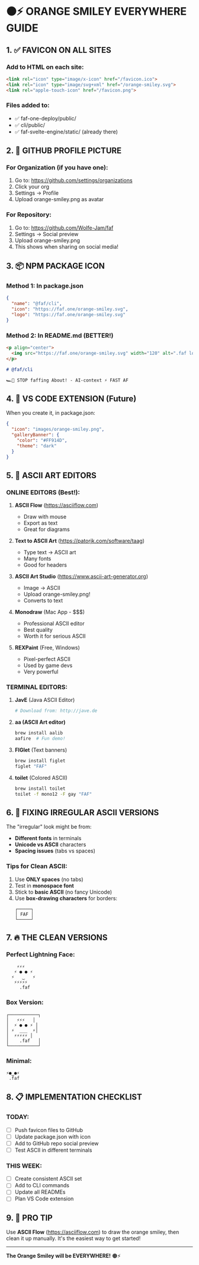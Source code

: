 # 🟠⚡ ORANGE SMILEY EVERYWHERE GUIDE

## 1. ✅ FAVICON ON ALL SITES

### Add to HTML <head> on each site:
```html
<link rel="icon" type="image/x-icon" href="/favicon.ico">
<link rel="icon" type="image/svg+xml" href="/orange-smiley.svg">
<link rel="apple-touch-icon" href="/favicon.png">
```

### Files added to:
- ✅ faf-one-deploy/public/
- ✅ cli/public/
- ✅ faf-svelte-engine/static/ (already there)

## 2. 🐙 GITHUB PROFILE PICTURE

### For Organization (if you have one):
1. Go to: https://github.com/settings/organizations
2. Click your org
3. Settings → Profile
4. Upload orange-smiley.png as avatar

### For Repository:
1. Go to: https://github.com/Wolfe-Jam/faf
2. Settings → Social preview
3. Upload orange-smiley.png
4. This shows when sharing on social media!

## 3. 📦 NPM PACKAGE ICON

### Method 1: In package.json
```json
{
  "name": "@faf/cli",
  "icon": "https://faf.one/orange-smiley.svg",
  "logo": "https://faf.one/orange-smiley.svg"
}
```

### Method 2: In README.md (BETTER!)
```markdown
<p align="center">
  <img src="https://faf.one/orange-smiley.svg" width="120" alt=".faf logo">
</p>

# @faf/cli

🏎️🏁 STOP faffing About! - AI-context ⚡️ FAST AF
```

## 4. 🎨 VS CODE EXTENSION (Future)

When you create it, in package.json:
```json
{
  "icon": "images/orange-smiley.png",
  "galleryBanner": {
    "color": "#FF914D",
    "theme": "dark"
  }
}
```

## 5. 🎯 ASCII ART EDITORS

### ONLINE EDITORS (Best!):

1. **ASCII Flow** (https://asciiflow.com)
   - Draw with mouse
   - Export as text
   - Great for diagrams

2. **Text to ASCII Art** (https://patorjk.com/software/taag)
   - Type text → ASCII art
   - Many fonts
   - Good for headers

3. **ASCII Art Studio** (https://www.ascii-art-generator.org)
   - Image → ASCII
   - Upload orange-smiley.png!
   - Converts to text

4. **Monodraw** (Mac App - $$$)
   - Professional ASCII editor
   - Best quality
   - Worth it for serious ASCII

5. **REXPaint** (Free, Windows)
   - Pixel-perfect ASCII
   - Used by game devs
   - Very powerful

### TERMINAL EDITORS:

1. **JavE** (Java ASCII Editor)
   ```bash
   # Download from: http://jave.de
   ```

2. **aa (ASCII Art editor)**
   ```bash
   brew install aalib
   aafire  # Fun demo!
   ```

3. **FIGlet** (Text banners)
   ```bash
   brew install figlet
   figlet "FAF"
   ```

4. **toilet** (Colored ASCII)
   ```bash
   brew install toilet
   toilet -f mono12 -F gay "FAF"
   ```

## 6. 🎨 FIXING IRREGULAR ASCII VERSIONS

The "irregular" look might be from:
- **Different fonts** in terminals
- **Unicode vs ASCII** characters
- **Spacing issues** (tabs vs spaces)

### Tips for Clean ASCII:
1. Use **ONLY spaces** (no tabs)
2. Test in **monospace font**
3. Stick to **basic ASCII** (no fancy Unicode)
4. Use **box-drawing characters** for borders:
   ```
   ┌─────┐
   │ FAF │
   └─────┘
   ```

## 7. 🔥 THE CLEAN VERSIONS

### Perfect Lightning Face:
```
    ⚡⚡⚡
   ⚡ ● ● ⚡
  ⚡   ‿   ⚡
   ⚡⚡⚡⚡⚡
     .faf
```

### Box Version:
```
┌───────────┐
│   ⚡⚡⚡   │
│  ⚡ ● ● ⚡ │
│ ⚡  ___  ⚡│
│  ⚡⚡⚡⚡⚡ │
│    .faf   │
└───────────┘
```

### Minimal:
```
⚡●‿●⚡
 .faf
```

## 8. 📋 IMPLEMENTATION CHECKLIST

### TODAY:
- [ ] Push favicon files to GitHub
- [ ] Update package.json with icon
- [ ] Add to GitHub repo social preview
- [ ] Test ASCII in different terminals

### THIS WEEK:
- [ ] Create consistent ASCII set
- [ ] Add to CLI commands
- [ ] Update all READMEs
- [ ] Plan VS Code extension

## 9. 🎯 PRO TIP

Use **ASCII Flow** (https://asciiflow.com) to draw the orange smiley, then clean it up manually. It's the easiest way to get started!

---

**The Orange Smiley will be EVERYWHERE!** 🟠⚡